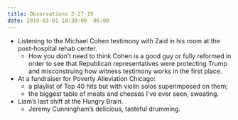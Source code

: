 ```yaml
---
title: Observations 2-27-19
date: 2019-03-01 18:38:00 -06:00
---
```


- Listening to the Michael Cohen testimony with Zaid in his room at the post-hospital rehab center.
	- How you don’t need to think Cohen is a good guy or fully reformed in order to see that Republican representatives were protecting Trump and misconstruing how witness testimony works in the first place.
- At a fundraiser for Poverty Alleviation Chicago:
	- a playlist of Top 40 hits but with violin solos superimposed on them;
	- the biggest table of meats and cheeses I’ve ever seen, sweating.
- Liam’s last shift at the Hungry Brain.
	- Jeremy Cunningham’s delicious, tasteful drumming.